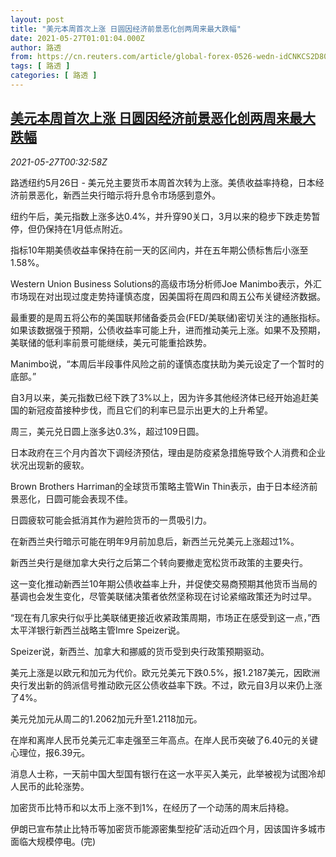 ```yaml
---
layout: post
title: "美元本周首次上涨 日圆因经济前景恶化创两周来最大跌幅"
date: 2021-05-27T01:01:04.000Z
author: 路透
from: https://cn.reuters.com/article/global-forex-0526-wedn-idCNKCS2D8013
tags: [ 路透 ]
categories: [ 路透 ]
---
```

<!--1622077264000-->
[美元本周首次上涨 日圆因经济前景恶化创两周来最大跌幅](https://cn.reuters.com/article/global-forex-0526-wedn-idCNKCS2D8013)
------

<div>
<div><i>2021-05-27T00:32:58Z</i></div><p>路透纽约5月26日 - 美元兑主要货币本周首次转为上涨。美债收益率持稳，日本经济前景恶化，新西兰央行暗示将升息令市场感到意外。　　</p><p>纽约午后，美元指数上涨多达0.4%，并升穿90关口，3月以来的稳步下跌走势暂停，但仍保持在1月低点附近。　　</p><p>指标10年期美债收益率保持在前一天的区间内，并在五年期公债标售后小涨至1.58%。　　</p><p>Western Union Business Solutions的高级市场分析师Joe Manimbo表示，外汇市场现在对出现过度走势持谨慎态度，因美国将在周四和周五公布关键经济数据。　　</p><p>最重要的是周五将公布的美国联邦储备委员会(FED/美联储)密切关注的通胀指标。如果该数据强于预期，公债收益率可能上升，进而推动美元上涨。如果不及预期，美联储的低利率前景可能继续，美元可能重拾跌势。　　</p><p>Manimbo说，“本周后半段事件风险之前的谨慎态度扶助为美元设定了一个暂时的底部。”　　</p><p>自3月以来，美元指数已经下跌了3%以上，因为许多其他经济体已经开始追赶美国的新冠疫苗接种步伐，而且它们的利率已显示出更大的上升希望。　　</p><p>周三，美元兑日圆上涨多达0.3%，超过109日圆。　　</p><p>日本政府在三个月内首次下调经济预估，理由是防疫紧急措施导致个人消费和企业状况出现新的疲软。　　</p><p>Brown Brothers Harriman的全球货币策略主管Win Thin表示，由于日本经济前景恶化，日圆可能会表现不佳。　　</p><p>日圆疲软可能会抵消其作为避险货币的一贯吸引力。　　</p><p>在新西兰央行暗示可能在明年9月前加息后，新西兰元兑美元上涨超过1%。　　</p><p>新西兰央行是继加拿大央行之后第二个转向要撤走宽松货币政策的主要央行。　　</p><p>这一变化推动新西兰10年期公债收益率上升，并促使交易商预期其他货币当局的基调也会发生变化，尽管美联储决策者依然坚称现在讨论紧缩政策还为时过早。　　</p><p>“现在有几家央行似乎比美联储更接近收紧政策周期，市场正在感受到这一点，”西太平洋银行新西兰战略主管Imre Speizer说。　　</p><p>Speizer说，新西兰、加拿大和挪威的货币受到央行政策预期驱动。　　</p><p>美元上涨是以欧元和加元为代价。欧元兑美元下跌0.5%，报1.2187美元，因欧洲央行发出新的鸽派信号推动欧元区公债收益率下跌。不过，欧元自3月以来仍上涨了4%。　　</p><p>美元兑加元从周二的1.2062加元升至1.2118加元。　　</p><p>在岸和离岸人民币兑美元汇率走强至三年高点。在岸人民币突破了6.40元的关键心理位，报6.39元。　　</p><p>消息人士称，一天前中国大型国有银行在这一水平买入美元，此举被视为试图冷却人民币的此轮涨势。　　</p><p>加密货币比特币和以太币上涨不到1%，在经历了一个动荡的周末后持稳。　　</p><p>伊朗已宣布禁止比特币等加密货币能源密集型挖矿活动近四个月，因该国许多城市面临大规模停电。(完)</p>
</div>
